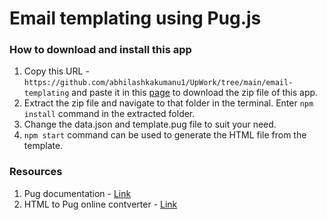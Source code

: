 # Email templating using Pug.js

### How to download and install this app
1. Copy this URL - `https://github.com/abhilashkakumanu1/UpWork/tree/main/email-templating` and paste it in this [page](http://kinolien.github.io/gitzip/) to download the zip file of this app.
2. Extract the zip file and navigate to that folder in the terminal. Enter `npm install` command in the extracted folder.
3. Change the data.json and template.pug file to suit your need.
4. `npm start` command can be used to generate the HTML file from the template.

### Resources
1. Pug documentation - [Link](https://pugjs.org/api/getting-started.html) 
2. HTML to Pug online contverter - [Link](https://html-to-pug.com/)